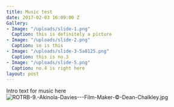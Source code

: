 ```yaml
---
title: Music test
date: 2017-02-03 16:09:00 Z
Gallery:
- Image: "/uploads/slide-1.png"
  Caption: this is definitely a picture
- Image: "/uploads/slide-2.png"
  Caption: so is this
- Image: "/uploads/slide-3-5a8125.png"
  Caption: this is no.3
- Image: "/uploads/slide-5.png"
  Caption: no.4 is right here
layout: post
---
```


Intro text for music here![ROTRB-9.-Akinola-Davies---Film-Maker-©-Dean-Chalkley.jpg](/uploads/ROTRB-9.-Akinola-Davies---Film-Maker-%C2%A9-Dean-Chalkley.jpg)